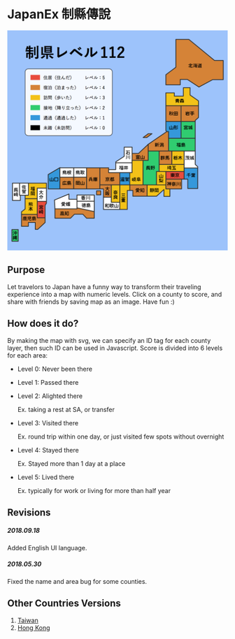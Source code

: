 # JapanEx 制縣傳說

![JapanEx](preview.png)

## Purpose

Let travelors to Japan have a funny way to transform their traveling experience into a map with numeric levels. Click on a county to score, and share with friends by saving map as an image. Have fun :)

## How does it do?

By making the map with svg, we can specify an ID tag for each county layer, then such ID can be used in Javascript. Score is divided into 6 levels for each area:

- Level 0: Never been there
- Level 1: Passed there
- Level 2: Alighted there

  Ex. taking a rest at SA, or transfer

- Level 3: Visited there

  Ex. round trip within one day, or just visited few spots without overnight

- Level 4: Stayed there

  Ex. Stayed more than 1 day at a place

- Level 5: Lived there

  Ex. typically for work or living for more than half year

## Revisions

##### 2018.09.18

Added English UI language.

##### 2018.05.30

Fixed the name and area bug for some counties.

## Other Countries Versions

1. [Taiwan](https://travel.tonypai.com.tw/)
2. [Hong Kong](http://www.thelittleprince.hk/hongkong/)
